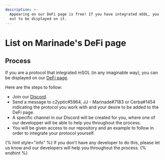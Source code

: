 ```yaml
---
description: >-
  Appearing on our DeFi page is free! If you have integrated mSOL, you can reach
  out to be displayed on it.
---
```


# List on Marinade's DeFi page

## Process

If you are a protocol that integrated mSOL (in any imaginable way), you can be displayed on our [DeFi page](https://marinade.finance/app/defi).

Here are the steps to follow:&#x20;

* Join our [Discord](https://discord.com/invite/6EtUf4Euu6).
* Send a message to c2yptic#5964, JJ - Marinade#7183 or Cerba#1454 indicating the protocol you work with and your desire to be added to the DeFi page.&#x20;
* A specific channel in our Discord will be created for you, where one of our developper will be able to help you throughout the process.
* You will be given access to our repository and an example to follow in order to integrate your protocol yourself.&#x20;

{% hint style="info" %}
If you don't have any developer to do this, please let us know and our developers will help you throughout the process.&#x20;
{% endhint %}
